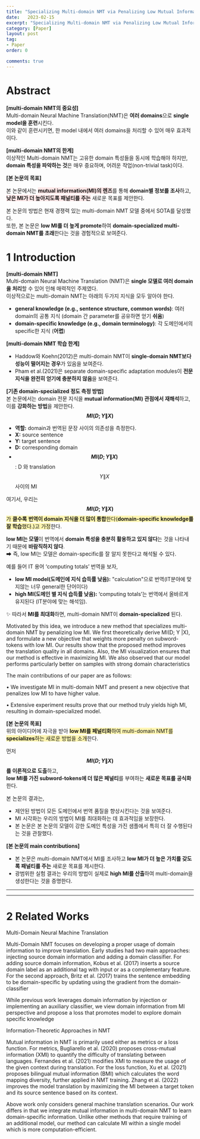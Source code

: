 ```yaml
---
title: "Specializing Multi-domain NMT via Penalizing Low Mutual Information 정리"
date:   2023-02-15
excerpt: "Specializing Multi-domain NMT via Penalizing Low Mutual Information paper review"
category: [Paper]
layout: post
tag:
- Paper
order: 0

comments: true
---
```




# Abstract

<span style="background-color:#F5F5F5">**[multi-domain NMT의 중요성]**</span>         
Multi-domain Neural Machine Translation(NMT)은 **여러 domains**으로 **single model을 훈련**시킨다.              
이와 같이 훈련시키면, 한 model 내에서 여러 domains을 처리할 수 있어 매우 효과적이다.     

<span style="background-color:#F5F5F5">**[multi-domain NMT의 한계]**</span>      
이상적인 Multi-domain NMT는 고유한 domain 특성들을 동시에 학습해야 하지만,   
**domain 특성을 파악하는 것**은 매우 중요하며, 어려운 작업(non-trivial task)이다.      


<span style="background-color:#F5F5F5">**[본 논문의 목표]**</span>      

본 논문에서는 <span style="background-color:#FFE6E6">**mutual information(MI)의 렌즈**</span>를 통해 **domain별 정보를 조사**하고,    
<span style="background-color:#FFE6E6">**낮은 MI가 더 높아지도록 패널티를 주는**</span> 새로운 목표를 제안한다.      

본 논문의 방법은 현재 경쟁력 있는 multi-domain NMT 모델 중에서 SOTA를 달성했다.     
또한, 본 논문은 **low MI를 더 높게 promote**하여 **domain-specialized multi-domain NMT를 초래**한다는 것을 경험적으로 보여준다.          


# 1 Introduction
<span style="background-color:#F5F5F5">**[multi-domain NMT]**</span>        
Multi-domain Neural Machine Translation (NMT)은 **single 모델로 여러 domain을 처리**할 수 있어 인해 매력적인 주제였다.      
이상적으로는 multi-domain NMT는 아래의 두가지 지식을 모두 알아야 한다.     
* **general knowledge (e.g., sentence structure, common words)**: 여러 domain의 공통 지식 (domain 간 parameter를 공유하면 얻기 **쉬움**)             
* **domain-specific knowledge (e.g., domain terminology)**: 각 도메인에서의 specific한 지식 (**어렵**)           



<span style="background-color:#F5F5F5">**[multi-domain NMT 학습 한계]**</span>        
* Haddow와 Koehn(2012)은 multi-domain NMT이 **single-domain NMT보다 성능이 떨어지는 경우**가 있음을 보여준다.         
* Pham et al.(2021)은 separate domain-specific adaptation modules이 **전문 지식을 완전히 얻기에 충분하지 않음**을 보여준다.             



     
<span style="background-color:#F5F5F5">**[기존 domain-specialized 정도 측정 방법]**</span>        
본 논문에서는 domain 전문 지식을 **mutual information(MI) 관점에서 재해석**하고, 이를 **강화하는 방법**을 제안한다.       
**$$MI(D; Y \|X)$$**        
* **역할:** domain과 번역된 문장 사이의 의존성을 측정한다.                 
* **X:** source sentence          
* **Y:** target sentence      
* **D:** corresponding domain     
* **$$MI(D; Y \|X)$$**: D 와 translation $$Y\|X$$ 사이의 MI   

여기서, 우리는 <span style="background-color:#fff5b1">**$$MI(D; Y \|X)$$** 가 **클수록** **번역이 domain 지식을 더 많이 통합**한다(**domain-specific knowledge를 잘 학습**했다.)고 가정</span>한다.      

**low MI는 모델**이 번역에서 **domain 특성을 충분히 활용하고 있지 않다**는 것을 나타내기 때문에 **바람직하지 않다**.     
➡ 즉, low MI는 모델은 domain-specific를 잘 알지 못한다고 해석될 수 있다.       

예를 들어 IT 용어 ‘computing totals’ 번역을 보자,           
* **low MI model(도메인에  지식 습득률 낮음):** "calculation"으로 번역(IT분야에 맞지않는 너무 general한 단어이다)        
* **high MI(도메인 별 지식 습득률 낮음):** ‘computing totals’는 번역에서 올바르게 유지된다 (IT분야에 맞는 해석임).     

✨ 따라서 **MI를 최대화**하면, multi-domain NMT이 **domain-specialized** 된다.     


Motivated by this idea, we introduce a new
method that specializes multi-domain NMT by
penalizing low MI. We first theoretically derive
MI(D; Y |X), and formulate a new objective that
weights more penalty on subword-tokens with low
MI. Our results show that the proposed method improves the translation quality in all domains. Also,
the MI visualization ensures that our method is effective in maximizing MI. We also observed that
our model performs particularly better on samples
with strong domain characteristics

The main contributions of our paper are as follows:     

• We investigate MI in multi-domain NMT and
present a new objective that penalizes low MI
to have higher value.   

• Extensive experiment results prove that our
method truly yields high MI, resulting in
domain-specialized model.


<span style="background-color:#F5F5F5">**[본 논문의 목표]**</span>      
위의 아이디어에 자극을 받아 <span style="background-color:#fff5b1">**low MI를 페널티화**하여 multi-domain NMT를 **specializes**하는 새로운 방법을 소개</span>한다.       

먼저 **$$MI(D; Y \|X)$$를 이론적으로 도출**하고,   
**low MI를 가진 subword-tokens에 더 많은 페널티**를 부여하는 **새로운 목표를 공식화**한다.       


본 논문의 결과는,   
* 제안된 방법이 모든 도메인에서 번역 품질을 향상시킨다는 것을 보여준다.     
* MI 시각화는 우리의 방법이 MI를 최대화하는 데 효과적임을 보장한다.    
* 본 논문은 본 논문의 모델이 강한 도메인 특성을 가진 샘플에서 특히 더 잘 수행된다는 것을 관찰했다.       



<span style="background-color:#F5F5F5">**[본 논문의 main contributions]**</span>      
* 본 논문은 multi-domain NMT에서 MI를 조사하고 **low MI가 더 높은 가치를 갖도록 패널티를 주는** 새로운 목표를 제시한다.    
* 광범위한 실험 결과는 우리의 방법이 실제로 **high MI를 산출**하여 multi-domain을 생성한다는 것을 증명한다.





----
----


# 2 Related Works
Multi-Domain Neural Machine Translation  

Multi-Domain NMT focuses on developing a
proper usage of domain information to improve
translation. Early studies had two main approaches:
injecting source domain information and adding
a domain classifier. For adding source domain information, Kobus et al. (2017) inserts a source domain label as an additional tag with input or as a
complementary feature. For the second approach,
Britz et al. (2017) trains the sentence embedding to
be domain-specific by updating using the gradient
from the domain-classifier


While previous work leverages domain information by injection or implementing an auxiliary
classifier, we view domain information from MI
perspective and propose a loss that promotes model
to explore domain specific knowledge




Information-Theoretic Approaches in NMT   

Mutual information in NMT is primarily used either as metrics or a loss function. For metrics,
Bugliarello et al. (2020) proposes cross-mutual information (XMI) to quantify the difficulty of translating between languages. Fernandes et al. (2021)
modifies XMI to measure the usage of the given
context during translation. For the loss function, Xu
et al. (2021) proposes bilingual mutual information
(BMI) which calculates the word mapping diversity, further applied in NMT training. Zhang et al.
(2022) improves the model translation by maximizing the MI between a target token and its source
sentence based on its context.



Above work only considers general machine
translation scenarios. Our work differs in that
we integrate mutual information in multi-domain
NMT to learn domain-specific information. Unlike
other methods that require training of an additional
model, our method can calculate MI within a single
model which is more computation-efficient.










